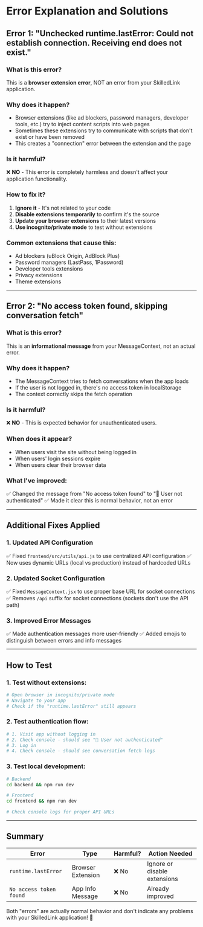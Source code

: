 # Error Explanation and Solutions

## Error 1: "Unchecked runtime.lastError: Could not establish connection. Receiving end does not exist."

### **What is this error?**
This is a **browser extension error**, NOT an error from your SkilledLink application.

### **Why does it happen?**
- Browser extensions (like ad blockers, password managers, developer tools, etc.) try to inject content scripts into web pages
- Sometimes these extensions try to communicate with scripts that don't exist or have been removed
- This creates a "connection" error between the extension and the page

### **Is it harmful?**
❌ **NO** - This error is completely harmless and doesn't affect your application functionality.

### **How to fix it?**
1. **Ignore it** - It's not related to your code
2. **Disable extensions temporarily** to confirm it's the source
3. **Update your browser extensions** to their latest versions
4. **Use incognito/private mode** to test without extensions

### **Common extensions that cause this:**
- Ad blockers (uBlock Origin, AdBlock Plus)
- Password managers (LastPass, 1Password)
- Developer tools extensions
- Privacy extensions
- Theme extensions

---

## Error 2: "No access token found, skipping conversation fetch"

### **What is this error?**
This is an **informational message** from your MessageContext, not an actual error.

### **Why does it happen?**
- The MessageContext tries to fetch conversations when the app loads
- If the user is not logged in, there's no access token in localStorage
- The context correctly skips the fetch operation

### **Is it harmful?**
❌ **NO** - This is expected behavior for unauthenticated users.

### **When does it appear?**
- When users visit the site without being logged in
- When users' login sessions expire
- When users clear their browser data

### **What I've improved:**
✅ Changed the message from "No access token found" to "🔐 User not authenticated"
✅ Made it clear this is normal behavior, not an error

---

## Additional Fixes Applied

### **1. Updated API Configuration**
✅ Fixed `frontend/src/utils/api.js` to use centralized API configuration
✅ Now uses dynamic URLs (local vs production) instead of hardcoded URLs

### **2. Updated Socket Configuration**
✅ Fixed `MessageContext.jsx` to use proper base URL for socket connections
✅ Removes `/api` suffix for socket connections (sockets don't use the API path)

### **3. Improved Error Messages**
✅ Made authentication messages more user-friendly
✅ Added emojis to distinguish between errors and info messages

---

## How to Test

### **1. Test without extensions:**
```bash
# Open browser in incognito/private mode
# Navigate to your app
# Check if the "runtime.lastError" still appears
```

### **2. Test authentication flow:**
```bash
# 1. Visit app without logging in
# 2. Check console - should see "🔐 User not authenticated"
# 3. Log in
# 4. Check console - should see conversation fetch logs
```

### **3. Test local development:**
```bash
# Backend
cd backend && npm run dev

# Frontend
cd frontend && npm run dev

# Check console logs for proper API URLs
```

---

## Summary

| Error | Type | Harmful? | Action Needed |
|-------|------|----------|---------------|
| `runtime.lastError` | Browser Extension | ❌ No | Ignore or disable extensions |
| `No access token found` | App Info Message | ❌ No | Already improved |

Both "errors" are actually normal behavior and don't indicate any problems with your SkilledLink application! 🎉

